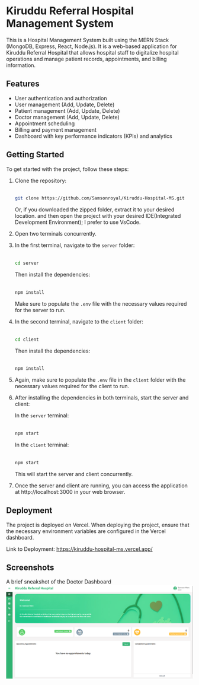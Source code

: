 # Kiruddu Referral Hospital Management System

This is a Hospital Management System built using the MERN Stack (MongoDB, Express, React, Node.js). It is a web-based application for Kiruddu Referral Hospital that allows hospital staff to digitalize hospital operations and manage patient records, appointments, and billing information.

## Features

- User authentication and authorization
- User management (Add, Update, Delete)
- Patient management (Add, Update, Delete)
- Doctor management (Add, Update, Delete)
- Appointment scheduling
- Billing and payment management
- Dashboard with key performance indicators (KPIs) and analytics

## Getting Started

To get started with the project, follow these steps:

1. Clone the repository:

   ```bash

   git clone https://github.com/Samsonroyal/Kiruddu-Hospital-MS.git

   ```

   Or, if you downloaded the zipped folder, extract it to your desired location.
   and then open the project with your desired IDE(Integrated Development Environment); I prefer to use VsCode.

2. Open two terminals concurrently.

3. In the first terminal, navigate to the `server` folder:

   ```bash

   cd server

   ```

   Then install the dependencies:

   ```bash

   npm install

   ```

   Make sure to populate the `.env` file with the necessary values required for the server to run.

4. In the second terminal, navigate to the `client` folder:

   ```bash

   cd client

   ```

   Then install the dependencies:

   ```bash

   npm install

   ```

5. Again, make sure to populate the `.env` file in the `client` folder with the necessary values required for the client to run.

6. After installing the dependencies in both terminals, start the server and client:

   In the `server` terminal:

   ```bash

   npm start

   ```

   In the `client` terminal:

   ```bash

   npm start

   ```

   This will start the server and client concurrently.

7. Once the server and client are running, you can access the application at http://localhost:3000 in your web browser.

## Deployment

The project is deployed on Vercel. When deploying the project, ensure that the necessary environment variables are configured in the Vercel dashboard.

Link to Deployment: https://kiruddu-hospital-ms.vercel.app/


## Screenshots
A brief sneakshot of the Doctor Dashboard
![alt text](image.png)